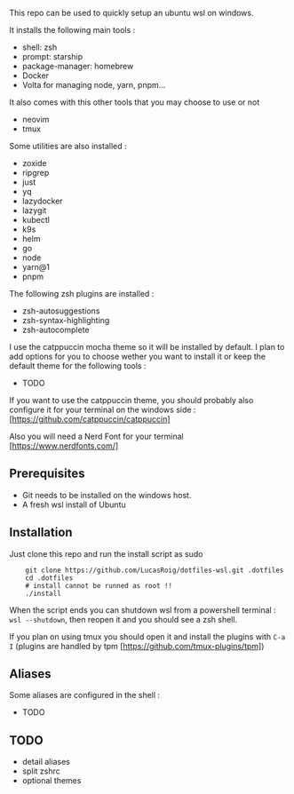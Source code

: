 This repo can be used to quickly setup an ubuntu wsl on windows. 

It installs the following main tools :

* shell: zsh
* prompt: starship
* package-manager: homebrew
* Docker
* Volta for managing node, yarn, pnpm...

It also comes with this other tools that you may choose to use or not

* neovim
* tmux

Some utilities are also installed :

* zoxide
* ripgrep
* just
* yq
* lazydocker
* lazygit
* kubectl
* k9s
* helm
* go
* node
* yarn@1
* pnpm

The following zsh plugins are installed :

* zsh-autosuggestions
* zsh-syntax-highlighting
* zsh-autocomplete

I use the catppuccin mocha theme so it will be installed by default. I plan to add options for you to choose wether you want to install it or keep the default theme for the following tools :

* TODO 

If you want to use the catppuccin theme, you should probably also configure it for your terminal on the windows side : [https://github.com/catppuccin/catppuccin]

Also you will need a Nerd Font for your terminal [https://www.nerdfonts.com/]

## Prerequisites

* Git needs to be installed on the windows host.
* A fresh wsl install of Ubuntu

## Installation

Just clone this repo and run the install script as sudo

```
    git clone https://github.com/LucasRoig/dotfiles-wsl.git .dotfiles
    cd .dotfiles
    # install cannot be runned as root !!
    ./install
```

When the script ends you can shutdown wsl from a powershell terminal : `wsl --shutdown`, then reopen it and you should see a zsh shell.

If you plan on using tmux you should open it and install the plugins with `C-a I` (plugins are handled by tpm [https://github.com/tmux-plugins/tpm])



## Aliases

Some aliases are configured in the shell :

* TODO

## TODO

* detail aliases
* split zshrc
* optional themes